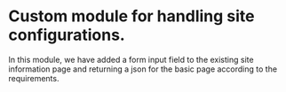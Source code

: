 # Custom module for handling site configurations.

In this module, we have added a form input field to the existing site information page and returning a json for the basic page according to the requirements.

